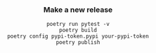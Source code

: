 <div align="center">

### **Make a new release**

```
poetry run pytest -v
poetry build
poetry config pypi-token.pypi your-pypi-token
poetry publish
```